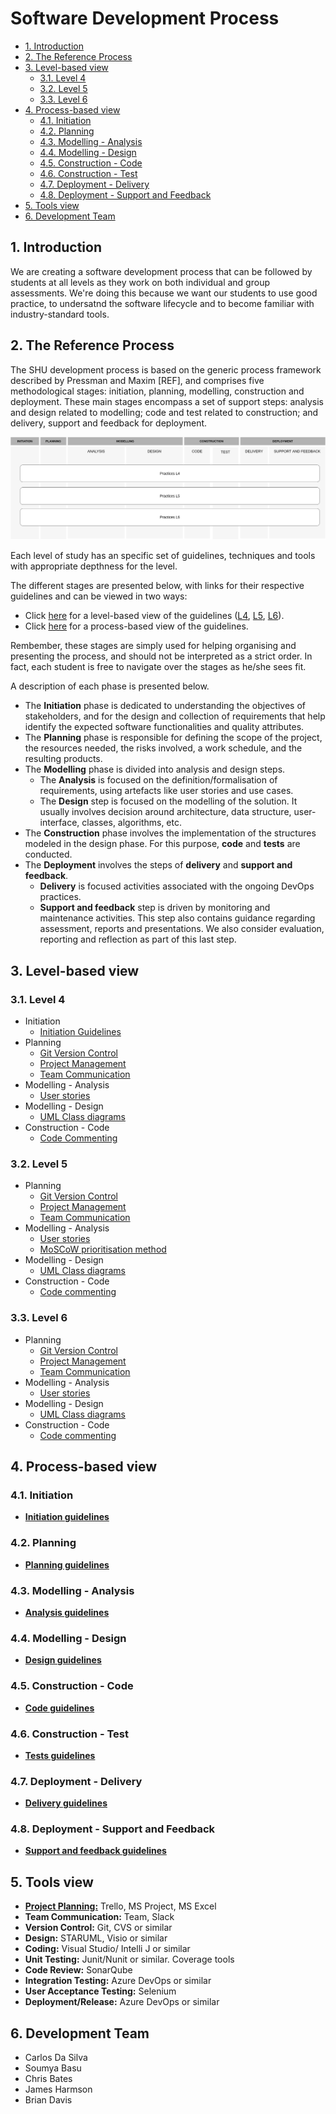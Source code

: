 # Software Development Process <!-- omit in toc -->

- [1. Introduction](#1-introduction)
- [2. The Reference Process](#2-the-reference-process)
- [3. Level-based view](#3-level-based-view)
  - [3.1. Level 4](#31-level-4)
  - [3.2. Level 5](#32-level-5)
  - [3.3. Level 6](#33-level-6)
- [4. Process-based view](#4-process-based-view)
  - [4.1. Initiation](#41-initiation)
  - [4.2. Planning](#42-planning)
  - [4.3. Modelling - Analysis](#43-modelling---analysis)
  - [4.4. Modelling - Design](#44-modelling---design)
  - [4.5. Construction - Code](#45-construction---code)
  - [4.6. Construction - Test](#46-construction---test)
  - [4.7. Deployment - Delivery](#47-deployment---delivery)
  - [4.8. Deployment - Support and Feedback](#48-deployment---support-and-feedback)
- [5. Tools view](#5-tools-view)
- [6. Development Team](#6-development-team)

## 1. Introduction

We are creating a software development process that can be followed by students at all levels as they work on both individual and group
assessments.
We're doing this because we want our students to use good practice, to undersatnd the software lifecycle and to become familiar with industry-standard tools.

## 2. The Reference Process

The SHU development process is based on the generic process framework described by Pressman and Maxim [REF], and comprises five methodological stages: initiation, planning, modelling, construction and deployment. These main stages encompass a set of support steps: analysis and design related to modelling; code and test related to construction; and delivery, support and feedback for deployment.

![Reference Process](./Process.png)

Each level of study has an specific set of guidelines, techniques and tools with appropriate depthness for the level.

The different stages are presented below, with links for their respective guidelines and can be viewed in two ways:

- Click [here](#3-level-based-view) for a level-based view of the guidelines ([L4](#31-level-4), [L5](#32-level-5), [L6](#33-level-6)).
- Click [here](#4-process-based-view) for a process-based view of the guidelines.

Rembember, these stages are simply used for helping organising and presenting the process, and should not be interpreted as a strict order.
In fact, each student is free to navigate over the stages as he/she sees fit.

A description of each phase is presented below.

- The **Initiation** phase is dedicated to understanding the objectives of stakeholders, and for the design and collection of requirements that help identify the expected software functionalities and quality attributes.
- The **Planning** phase is responsible for defining the scope of the project, the resources needed, the risks involved, a work schedule, and the resulting products.
- The **Modelling** phase is divided into analysis and design steps.
  - The **Analysis** is focused on the definition/formalisation of requirements, using artefacts like user stories and use cases.
  - The **Design** step is focused on the modelling of the solution. It usually involves decision around architecture, data structure, user-interface, classes, algorithms, etc.
- The **Construction** phase involves the implementation of the structures modeled in the design phase. For this purpose, **code** and **tests** are conducted.
- The **Deployment** involves the steps of **delivery** and **support and feedback**.
  - **Delivery** is focused activities associated with the ongoing DevOps practices.
  - **Support and feedback** step is driven by monitoring and maintenance activities. This step also contains guidance regarding assessment, reports and presentations. We also consider evaluation, reporting and reflection as part of this last step.

## 3. Level-based view

### 3.1. Level 4

- Initiation
  - [Initiation Guidelines](initiation/level4/level4-initiation.md)
- Planning
  - [Git Version Control](planning/version-control/level_4_git_instructions.md)
  - [Project Management](planning/project-management/level-4/level_4_management_guidelines.md)
  - [Team Communication](planning/team-communication/level-4/level_4_team_communication_guidelines.md)
- Modelling - Analysis
  - [User stories](modelling-analysis/level4/user-stories.md)
- Modelling - Design
  - [UML Class diagrams]()
- Construction - Code
  - [Code Commenting](construction-code/level4/level4-code-commenting.md)
  
### 3.2. Level 5

- Planning
  - [Git Version Control](planning/version-control/level_5_git_instructions.md)
  - [Project Management](planning/project-management/level-5/level_5_management_guidelines.md)
  - [Team Communication](planning/team-communication/level-5/level_5_team_communication_guidelines.md)
- Modelling - Analysis
  - [User stories](modelling-analysis/level5/user-stories.md)
  - [MoSCoW prioritisation method](modelling-analysis/level5/moscow_prioritisation_method.md)
- Modelling - Design
  - [UML Class diagrams]()
- Construction - Code
  - [Code commenting](construction-code/level5/level5-code-commenting.md)

### 3.3. Level 6

- Planning
  - [Git Version Control](planning/version-control/level_6_git_instructions.md)
  - [Project Management](planning/project-management/level-6/level_6_management_guidelines.md)
  - [Team Communication](planning/team-communication/level-6/level_6_team_communication_guidelines.md)
- Modelling - Analysis
  - [User stories](modelling-analysis/level6/user-stories.md)
- Modelling - Design
  - [UML Class diagrams]()
- Construction - Code
  - [Code commenting](construction-code/level6/level6-code-commenting.md)

## 4. Process-based view

### 4.1. Initiation

- [**Initiation guidelines**](initiation/README.md)

### 4.2. Planning

- [**Planning guidelines**](planning/README.md)

### 4.3. Modelling - Analysis

- [**Analysis guidelines**](modelling-analysis/README.md)

### 4.4. Modelling - Design

- [**Design guidelines**](modelling-design/README.md)

### 4.5. Construction - Code

- [**Code guidelines**](construction-code/README.md)

### 4.6. Construction - Test

- [**Tests guidelines**](construction-test/README.md)

### 4.7. Deployment - Delivery

- [**Delivery guidelines**](deployment-delivery/README.md)

### 4.8. Deployment - Support and Feedback

- [**Support and feedback guidelines**](deployment-support-feedback/README.md)

## 5. Tools view

- [**Project Planning:**](planning/project-management/tools/project_management_tools.md) Trello, MS Project, MS Excel
- **Team Communication:** Team, Slack
- **Version Control:** Git, CVS or similar
- **Design:** STARUML, Visio or similar
- **Coding:** Visual Studio/ Intelli J  or similar
- **Unit Testing:** Junit/Nunit or similar. Coverage tools
- **Code Review:** SonarQube
- **Integration Testing:** Azure DevOps or similar
- **User Acceptance Testing:** Selenium
- **Deployment/Release:** Azure DevOps or similar

## 6. Development Team

- Carlos Da Silva
- Soumya Basu
- Chris Bates
- James Harmson
- Brian Davis
